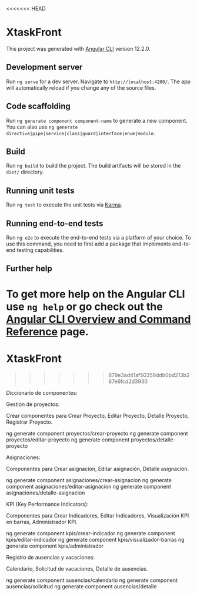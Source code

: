 <<<<<<< HEAD
# XtaskFront

This project was generated with [Angular CLI](https://github.com/angular/angular-cli) version 12.2.0.

## Development server

Run `ng serve` for a dev server. Navigate to `http://localhost:4200/`. The app will automatically reload if you change any of the source files.

## Code scaffolding

Run `ng generate component component-name` to generate a new component. You can also use `ng generate directive|pipe|service|class|guard|interface|enum|module`.

## Build

Run `ng build` to build the project. The build artifacts will be stored in the `dist/` directory.

## Running unit tests

Run `ng test` to execute the unit tests via [Karma](https://karma-runner.github.io).

## Running end-to-end tests

Run `ng e2e` to execute the end-to-end tests via a platform of your choice. To use this command, you need to first add a package that implements end-to-end testing capabilities.

## Further help

To get more help on the Angular CLI use `ng help` or go check out the [Angular CLI Overview and Command Reference](https://angular.io/cli) page.
=======
# XtaskFront
>>>>>>> 879e3ad41af50359ddb0bd213b267e6fcd2d3930

Diccionario de componentes: 

Gestión de proyectos:

  Crear componentes para Crear Proyecto, Editar Proyecto, Detalle Proyecto, Registrar Proyecto.
  
  ng generate component proyectos/crear-proyecto
  ng generate component proyectos/editar-proyecto
  ng generate component proyectos/detalle-proyecto

Asignaciones:

  Componentes para Crear asignación, Editar asignación, Detalle asignación.
  
  ng generate component asignaciones/crear-asignacion
  ng generate component asignaciones/editar-asignacion
  ng generate component asignaciones/detalle-asignacion

KPI (Key Performance Indicators):

  Componentes para Crear Indicadores, Editar Indicadores, Visualización KPI en barras, Administrador KPI.
  
  ng generate component kpis/crear-indicador
  ng generate component kpis/editar-indicador
  ng generate component kpis/visualizador-barras
  ng generate component kpis/administrador

Registro de ausencias y vacaciones:

  Calendario, Solicitud de vacaciones, Detalle de ausencias.
 
  ng generate component ausencias/calendario
  ng generate component ausencias/solicitud
  ng generate component ausencias/detalle
